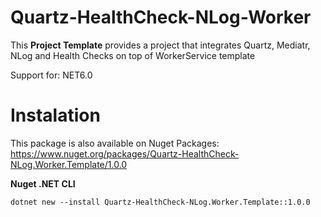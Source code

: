 # Quartz-HealthCheck-NLog-Worker
This **Project Template** provides a project that integrates Quartz, Mediatr, NLog and Health Checks on top of WorkerService template

Support for:
NET6.0

# Instalation
This package is also available on Nuget Packages: https://www.nuget.org/packages/Quartz-HealthCheck-NLog.Worker.Template/1.0.0

**Nuget .NET CLI**
```
dotnet new --install Quartz-HealthCheck-NLog.Worker.Template::1.0.0
```
